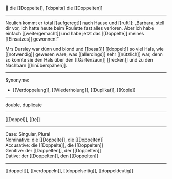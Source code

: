 🔴 die [[Doppelte]], [ˈdɔpəltə]
die [[Doppelten]]

---

Neulich kommt er total [[aufgeregt]] nach Hause und [[ruft]]: „Barbara, stell dir vor, ich hatte heute beim Roulette fast alles verloren. Aber ich habe einfach [[weitergemacht]] und habe jetzt das [[Doppelte]] meines [[Einsatzes]] gewonnen!“

Mrs Dursley war dünn und blond und [[besaß]] [[doppelt]] so viel Hals, wie [[notwendig]] gewesen wäre, was [[allerdings]] sehr [[nützlich]] war, denn so konnte sie den Hals über den [[Gartenzaun]] [[recken]] und zu den Nachbarn [[hinüberspähen]].

---

Synonyme:

- [[Verdoppelung]], [[Wiederholung]], [[Duplikat]], [[Kopie]]

---

double, duplicate

---

[[Doppel]], [[te]]

---

Case: Singular, Plural  
Nominative: die [[Doppelte]], die [[Doppelten]]  
Accusative: die [[Doppelte]], die [[Doppelten]]  
Genitive: der [[Doppelten]], der [[Doppelten]]  
Dative: der [[Doppelten]], den [[Doppelten]]

---

[[doppelt]], [[verdoppeln]], [[doppelseitig]], [[doppeldeutig]]
